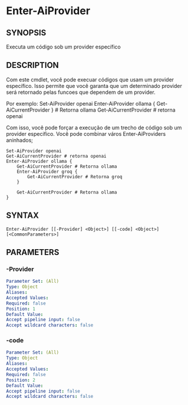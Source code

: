 ﻿---
external help file: powershai-help.xml
schema: 2.0.0
powershai: true
---

# Enter-AiProvider

## SYNOPSIS <!--!= @#Synop !-->
Executa um código sob um provider específico

## DESCRIPTION <!--!= @#Desc !-->
Com este cmdlet, você pode execuar códigos que usam um provider específico.
Isso permite que você garanta que um determinado provider será retornado pelas funcoes que dependem de um provider. 

Por exemplo:
	Set-AiProvider openai 
	Enter-AiProvider ollama { Get-AiCurrentProvider } # Retorna ollama
	Get-AiCurrentProvider # retorna openai 
	
Com isso, você pode forçar a execução de um trecho de código sob um provider especifico. 
Você pode combinar város Enter-AiProviders aninhados;

	Set-AiProvider openai 
	Get-AiCurrentProvider # retorna openai 
	Enter-AiProvider ollama { 
		Get-AiCurrentProvider # Retorna ollama
		Enter-AiProvider groq {
			Get-AiCurrentProvider # Retorna groq
		}
		
		Get-AiCurrentProvider # Retorna ollama
	}

## SYNTAX <!--!= @#Syntax !-->

```
Enter-AiProvider [[-Provider] <Object>] [[-code] <Object>] [<CommonParameters>]
```

## PARAMETERS <!--!= @#Params !-->

### -Provider

```yml
Parameter Set: (All)
Type: Object
Aliases: 
Accepted Values: 
Required: false
Position: 1
Default Value: 
Accept pipeline input: false
Accept wildcard characters: false
```

### -code

```yml
Parameter Set: (All)
Type: Object
Aliases: 
Accepted Values: 
Required: false
Position: 2
Default Value: 
Accept pipeline input: false
Accept wildcard characters: false
```